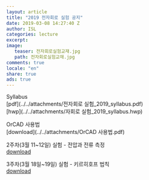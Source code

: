 ```yaml
---
layout: article
title: "2019 전자회로 실험 공지"
date: 2019-03-08 14:27:40 Z
author: ISL
categories: lecture
excerpt: 
image:
   teaser: 전자회로실험교재.jpg
   path: 전자회로실험교재.jpg
comments: true
locale: "en"
share: true
ads: true
--- 
```


Syllabus  
[pdf](../../attachments/전자회로 실험_2019_syllabus.pdf)   
[hwp](../../attachments/자회로 실험_2019_syllabus.hwp)

OrCAD 사용법  
[download](../../attachments/OrCAD 사용법.pdf)

2주차(3월 11~12일) 실험 - 전압과 전류 측정  
[download](../../attachments/실험_공지/2주차_실험_공지.pdf)

3주차(3월 18일~19일) 실험 - 키르히호프 법칙  
[download](../../attachments/실험_공지/3주차_실험_공지.pdf)
